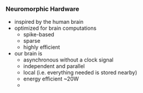 ### Neuromorphic Hardware
+ inspired by the human brain
+ optimized for brain computations
	+ spike-based
	+ sparse
	+ highly efficient
+ our brain is
	+ asynchronous without a clock signal
	+ independent and parallel
	+ local (i.e. everything needed is stored nearby)
	+ energy efficient ~20W
	+ 
